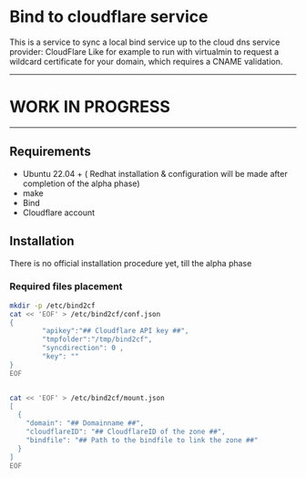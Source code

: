 # Bind to cloudflare service
This is a service to sync a local bind service up to the cloud dns service provider: CloudFlare
Like for example to run with virtualmin to request a wildcard certificate for your domain, which requires a CNAME validation.

---
# WORK IN PROGRESS
---

## Requirements
 - Ubuntu 22.04 + ( Redhat installation & configuration will be made after completion of the alpha phase)
 - make
 - Bind
 - Cloudflare account

## Installation
There is no official installation procedure yet, till the alpha phase

### Required files placement
```sh
mkdir -p /etc/bind2cf
cat << 'EOF' > /etc/bind2cf/conf.json
{
        "apikey":"## Cloudflare API key ##",
        "tmpfolder":"/tmp/bind2cf",
        "syncdirection": 0 ,
        "key": ""
}
EOF


cat << 'EOF' > /etc/bind2cf/mount.json
[
  {
    "domain": "## Domainname ##",
    "cloudflareID": "## CloudflareID of the zone ##",
    "bindfile": "## Path to the bindfile to link the zone ##"
  }
]
EOF

```
